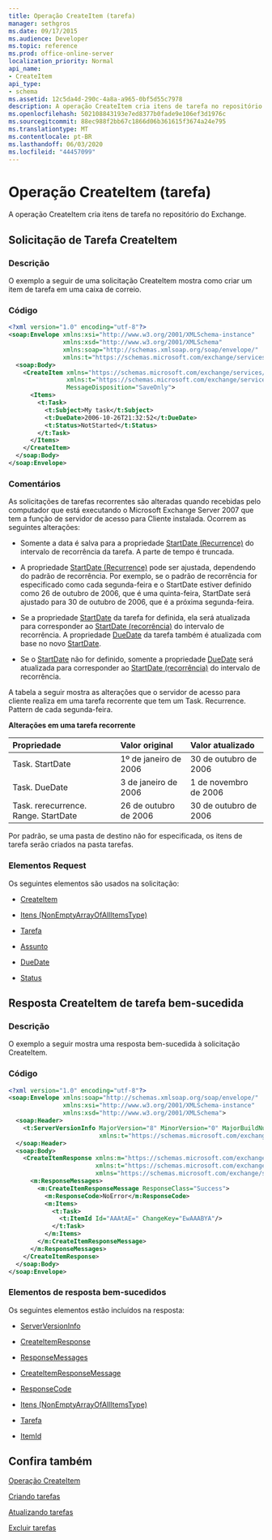 ```yaml
---
title: Operação CreateItem (tarefa)
manager: sethgros
ms.date: 09/17/2015
ms.audience: Developer
ms.topic: reference
ms.prod: office-online-server
localization_priority: Normal
api_name:
- CreateItem
api_type:
- schema
ms.assetid: 12c5da4d-290c-4a8a-a965-0bf5d55c7978
description: A operação CreateItem cria itens de tarefa no repositório do Exchange.
ms.openlocfilehash: 502108843193e7ed8377b0fade9e106ef3d1976c
ms.sourcegitcommit: 88ec988f2bb67c1866d06b361615f3674a24e795
ms.translationtype: MT
ms.contentlocale: pt-BR
ms.lasthandoff: 06/03/2020
ms.locfileid: "44457099"
---
```

# <a name="createitem-operation-task"></a>Operação CreateItem (tarefa)

A operação CreateItem cria itens de tarefa no repositório do Exchange.
  
## <a name="task-createitem-request"></a>Solicitação de Tarefa CreateItem

### <a name="description"></a>Descrição

O exemplo a seguir de uma solicitação CreateItem mostra como criar um item de tarefa em uma caixa de correio.
  
### <a name="code"></a>Código

```XML
<?xml version="1.0" encoding="utf-8"?>
<soap:Envelope xmlns:xsi="http://www.w3.org/2001/XMLSchema-instance"
               xmlns:xsd="http://www.w3.org/2001/XMLSchema"
               xmlns:soap="http://schemas.xmlsoap.org/soap/envelope/"
               xmlns:t="https://schemas.microsoft.com/exchange/services/2006/types">
  <soap:Body>
    <CreateItem xmlns="https://schemas.microsoft.com/exchange/services/2006/messages"
                xmlns:t="https://schemas.microsoft.com/exchange/services/2006/types" 
                MessageDisposition="SaveOnly">
      <Items>
        <t:Task>
          <t:Subject>My task</t:Subject>
          <t:DueDate>2006-10-26T21:32:52</t:DueDate>
          <t:Status>NotStarted</t:Status>
        </t:Task>
      </Items>
    </CreateItem>
  </soap:Body>
</soap:Envelope>
```

### <a name="comments"></a>Comentários

As solicitações de tarefas recorrentes são alteradas quando recebidas pelo computador que está executando o Microsoft Exchange Server 2007 que tem a função de servidor de acesso para Cliente instalada. Ocorrem as seguintes alterações:
  
- Somente a data é salva para a propriedade [StartDate (Recurrence)](startdate-recurrence.md) do intervalo de recorrência da tarefa. A parte de tempo é truncada. 
    
- A propriedade [StartDate (Recurrence)](startdate-recurrence.md) pode ser ajustada, dependendo do padrão de recorrência. Por exemplo, se o padrão de recorrência for especificado como cada segunda-feira e o StartDate estiver definido como 26 de outubro de 2006, que é uma quinta-feira, StartDate será ajustado para 30 de outubro de 2006, que é a próxima segunda-feira. 
    
- Se a propriedade [StartDate](startdate.md) da tarefa for definida, ela será atualizada para corresponder ao [StartDate (recorrência)](startdate-recurrence.md) do intervalo de recorrência. A propriedade [DueDate](duedate.md) da tarefa também é atualizada com base no novo [StartDate](startdate.md).
    
- Se o [StartDate](startdate.md) não for definido, somente a propriedade [DueDate](duedate.md) será atualizada para corresponder ao [StartDate (recorrência)](startdate-recurrence.md) do intervalo de recorrência. 
    
A tabela a seguir mostra as alterações que o servidor de acesso para cliente realiza em uma tarefa recorrente que tem um Task. Recurrence. Pattern de cada segunda-feira.
  
**Alterações em uma tarefa recorrente**

|**Propriedade**|**Valor original**|**Valor atualizado**|
|:-----|:-----|:-----|
|Task. StartDate  <br/> |1º de janeiro de 2006  <br/> |30 de outubro de 2006  <br/> |
|Task. DueDate  <br/> |3 de janeiro de 2006  <br/> |1 de novembro de 2006  <br/> |
|Task. rerecurrence. Range. StartDate  <br/> |26 de outubro de 2006  <br/> |30 de outubro de 2006  <br/> |
   
Por padrão, se uma pasta de destino não for especificada, os itens de tarefa serão criados na pasta tarefas.
  
### <a name="request-elements"></a>Elementos Request

Os seguintes elementos são usados na solicitação:
  
- [CreateItem](createitem.md)
    
- [Itens (NonEmptyArrayOfAllItemsType)](items-nonemptyarrayofallitemstype.md)
    
- [Tarefa](task.md)
    
- [Assunto](subject.md)
    
- [DueDate](duedate.md)
    
- [Status](status.md)
    
## <a name="successful-task-createitem-response"></a>Resposta CreateItem de tarefa bem-sucedida

### <a name="description"></a>Descrição

O exemplo a seguir mostra uma resposta bem-sucedida à solicitação CreateItem.
  
### <a name="code"></a>Código

```XML
<?xml version="1.0" encoding="utf-8"?>
<soap:Envelope xmlns:soap="http://schemas.xmlsoap.org/soap/envelope/" 
               xmlns:xsi="http://www.w3.org/2001/XMLSchema-instance" 
               xmlns:xsd="http://www.w3.org/2001/XMLSchema">
  <soap:Header>
    <t:ServerVersionInfo MajorVersion="8" MinorVersion="0" MajorBuildNumber="653" MinorBuildNumber="0" 
                         xmlns:t="https://schemas.microsoft.com/exchange/services/2006/types"/>
  </soap:Header>
  <soap:Body>
    <CreateItemResponse xmlns:m="https://schemas.microsoft.com/exchange/services/2006/messages" 
                        xmlns:t="https://schemas.microsoft.com/exchange/services/2006/types" 
                        xmlns="https://schemas.microsoft.com/exchange/services/2006/messages">
      <m:ResponseMessages>
        <m:CreateItemResponseMessage ResponseClass="Success">
          <m:ResponseCode>NoError</m:ResponseCode>
          <m:Items>
            <t:Task>
              <t:ItemId Id="AAAtAE=" ChangeKey="EwAAABYA"/>
            </t:Task>
          </m:Items>
        </m:CreateItemResponseMessage>
      </m:ResponseMessages>
    </CreateItemResponse>
  </soap:Body>
</soap:Envelope>
```

### <a name="successful-response-elements"></a>Elementos de resposta bem-sucedidos

Os seguintes elementos estão incluídos na resposta:
  
- [ServerVersionInfo](serverversioninfo.md)
    
- [CreateItemResponse](createitemresponse.md)
    
- [ResponseMessages](responsemessages.md)
    
- [CreateItemResponseMessage](createitemresponsemessage.md)
    
- [ResponseCode](responsecode.md)
    
- [Itens (NonEmptyArrayOfAllItemsType)](items-nonemptyarrayofallitemstype.md)
    
- [Tarefa](task.md)
    
- [ItemId](itemid.md)
    
## <a name="see-also"></a>Confira também



[Operação CreateItem](createitem-operation.md)


[Criando tarefas](https://msdn.microsoft.com/library/0ef97334-e8a0-4f67-a23a-dd9e2bbad49f%28Office.15%29.aspx)
  
[Atualizando tarefas](https://msdn.microsoft.com/library/0a1bf360-d40c-4a99-929b-4c73a14394d5%28Office.15%29.aspx)
  
[Excluir tarefas](https://msdn.microsoft.com/library/a3d7e25f-8a35-4901-b1d9-d31f418ab340%28Office.15%29.aspx)

